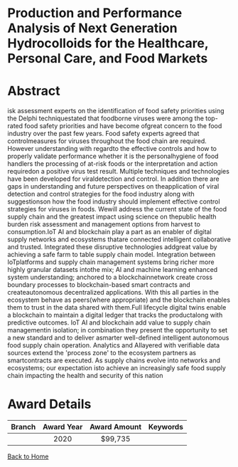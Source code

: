
Production and Performance Analysis of Next Generation Hydrocolloids for the Healthcare, Personal Care, and Food Markets
========================================================================================================================

# Abstract


isk assessment experts on the identification of food safety priorities using the Delphi techniquestated that foodborne viruses were among the top-rated food safety priorities and have become ofgreat concern to the food industry over the past few years. Food safety experts agreed that controlmeasures for viruses throughout the food chain are required. However understanding with regardto the effective controls and how to properly validate performance whether it is the personalhygiene of food handlers the processing of at-risk foods or the interpretation and action requiredon a positive virus test result. Multiple techniques and technologies have been developed for viraldetection and control. In addition there are gaps in understanding and future perspectives on theapplication of viral detection and control strategies for the food industry along with suggestionson how the food industry should implement effective control strategies for viruses in foods. Wewill address the current state of the food supply chain and the greatest impact using science on thepublic health burden risk assessment and management options from harvest to consumption.IoT AI and blockchain play a part as an enabler of digital supply networks and ecosystems thatare connected intelligent collaborative and trusted. Integrated these disruptive technologies addgreat value by achieving a safe farm to table supply chain model. Integration between IoTplatforms and supply chain management systems bring richer more highly granular datasets intothe mix; AI and machine learning enhanced system understanding; anchored to a blockchainnetwork create cross boundary processes to blockchain-based smart contracts and createautonomous decentralized applications. With this all parties in the ecosystem behave as peers(where appropriate) and the blockchain enables them to trust in the data shared with them.Full lifecycle digital twins enable a blockchain to maintain a digital ledger that tracks the productalong with predictive outcomes. IoT AI and blockchain add value to supply chain managementin isolation; in combination they present the opportunity to set a new standard and to deliver asmarter well-defined intelligent autonomous food supply chain operation. Analytics and AIlayered with verifiable data sources extend the 'process zone' to the ecosystem partners as smartcontracts are executed. As supply chains evolve into networks and ecosystems; our expectation isto achieve an increasingly safe food supply chain impacting the health and security of this nation  

# Award Details

|Branch|Award Year|Award Amount|Keywords|
| :---: | :---: | :---: | :---: |
||2020|$99,735||
  
  


[Back to Home](https://github.com/chrischow/dod_sbir_awards#642)